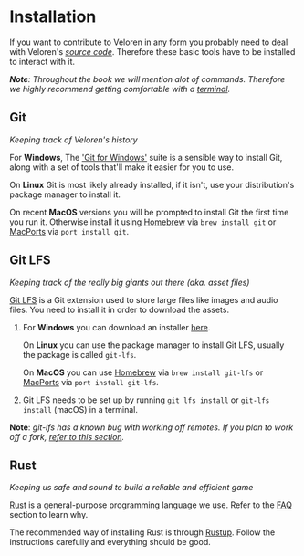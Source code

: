 # Installation

If you want to contribute to Veloren in any form you probably need to deal with Veloren's [_source code_](https://en.wikipedia.org/wiki/source_code). Therefore these basic tools have to be installed to interact with it.<br/>

_**Note**: Throughout the book we will mention alot of commands. Therefore we highly recommend getting comfortable with a [terminal]()._

## Git

_Keeping track of Veloren's history_

For **Windows**, The ['Git for Windows'](https://gitforwindows.org/) suite is a sensible way to install Git, along with a set of tools that'll make it easier for you to use.

On **Linux** Git is most likely already installed, if it isn't, use your distribution's package manager to install it.

On recent **MacOS** versions you will be prompted to install Git the first time you run it. Otherwise install it using [Homebrew](https://github.com/homebrew/brew) via `brew install git` or [MacPorts](https://www.macports.org/) via `port install git`.

## Git LFS

_Keeping track of the really big giants out there (aka. asset files)_

[Git LFS](https://github.com/git-lfs/git-lfs/releases) is a Git extension used to store large files like images and audio files. You need to install it in order to download the assets.

1. For **Windows** you can download an installer [here](https://github.com/git-lfs/git-lfs/releases).

    On **Linux** you can use the package manager to install Git LFS, usually the package is called `git-lfs`.

    On **MacOS** you can use [Homebrew](https://github.com/homebrew/brew) via `brew install git-lfs` or [MacPorts](https://www.macports.org/) via `port install git-lfs`.

2. Git LFS needs to be set up by running `git lfs install` or `git-lfs install` (macOS) in a terminal.

**Note**: _git-lfs has a known bug with working off remotes. If you plan to work off a fork, [refer to this section](before-you-contribute.html#forking)._

## Rust

_Keeping us safe and sound to build a reliable and efficient game_

[Rust](https://rust-lang.org) is a general-purpose programming language we use. Refer to the [FAQ](faq.md) section to learn why.

The recommended way of installing Rust is through [Rustup](https://rustup.rs). Follow the instructions carefully and everything should be good.
